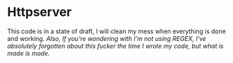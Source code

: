 # Httpserver
This code is in a state of draft, I will clean my mess when everything is done and working.
*Also, If you're wondering with I'm not using REGEX, I've absolutely forgotten about this fucker the time I wrote my code, but what is made is made.*
